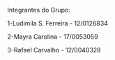 Integrantes do Grupo:

1-Ludimila S. Ferreira - 12/0126834

2-Mayra Carolina - 17/0053059

3-Rafael Carvalho - 12/0040328
